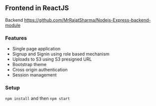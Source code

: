 ## Frontend in ReactJS
Backend https://github.com/MrRajatSharma/Nodejs-Express-backend-module

### Features
* Single page application
* Signup and Signin using role based mechanism
* Uploads to S3 using S3 presigned URL
* Bootstrap theme
* Cross origin authentication
* Session management

### Setup 
`npm install` and then `npm start`
